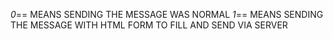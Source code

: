 _0_== MEANS SENDING THE MESSAGE WAS NORMAL
_1_== MEANS SENDING THE MESSAGE WITH HTML FORM TO FILL AND SEND VIA SERVER
